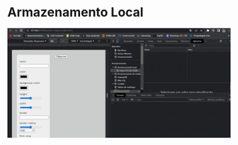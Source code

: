 # Armazenamento Local

![gif](https://github.com/ROBERTOCONRADO/Origamid/blob/master/Salvando-Cookies.gif)
